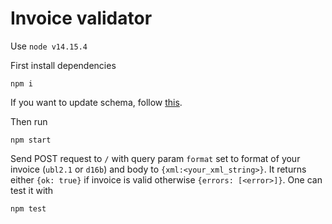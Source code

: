 # Invoice validator

Use `node v14.15.4`

First install dependencies
```shell
npm i
```

If you want to update schema, follow [this](data/README.md).

Then run
```shell
npm start
```

Send POST request to `/` with query param `format` set to format of your invoice (`ubl2.1` or `d16b`)
and body to `{xml:<your_xml_string>}`.
It returns either `{ok: true}` if invoice is valid otherwise `{errors: [<error>]}`.
One can test it with
```shell
npm test
```
